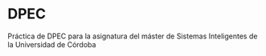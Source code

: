 DPEC
====

Práctica de DPEC para la asignatura del máster de Sistemas Inteligentes de la Universidad de Córdoba